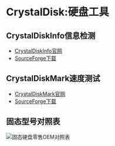 # CrystalDisk:硬盘工具
## CrystalDiskInfo信息检测
- [CrystalDiskInfo官网](https://crystalmark.info/en/software/crystaldiskinfo/)
- [SourceForge下载](https://sourceforge.net/projects/crystaldiskinfo/files/latest/download)

## CrystalDiskMark速度测试
- [CrystalDiskMark官网](https://crystalmark.info/en/software/crystaldiskmark/)
- [SourceForge下载](https://sourceforge.net/projects/crystaldiskmark/files/latest/download)

## 固态型号对照表
<img src="https://i1.hdslb.com/bfs/article/4ad3098522156b3d982b1e8636d597de11424475.png" alt="固态硬盘零售OEM对照表" referrerPolicy="no-referrer">